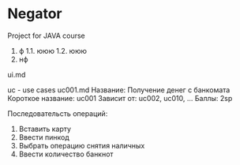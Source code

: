 # Negator
Project for JAVA course
1. ф
1.1. ююю
1.2. ююю
2. нф

ui.md

uc - use cases
uc001.md
Название: Получение денег с банкомата
Короткое название: uc001
Зависит от: uc002, uc010, ...
Баллы: 2sp

Последовательсть операций:
1. Вставить карту
2. Ввести пинкод
3. Выбрать операцию снятия наличных
4. Ввести количество банкнот